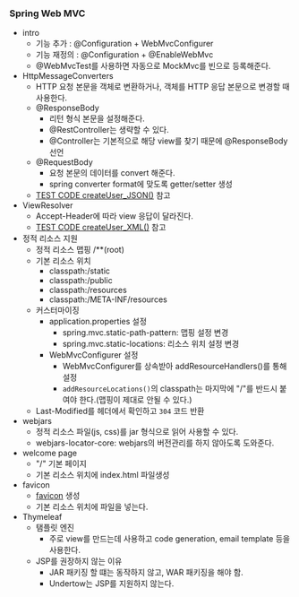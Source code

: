 ### Spring Web MVC

- intro
    - 기능 추가 : @Configuration + WebMvcConfigurer
    - 기능 재정의 : @Configuration + @EnableWebMvc
    - @WebMvcTest를 사용하면 자동으로 MockMvc를 빈으로 등록해준다.
- HttpMessageConverters
    - HTTP 요청 본문을 객체로 변환하거나, 객체를 HTTP 응답 본문으로 변경할 때 사용한다.
    - @ResponseBody
        - 리턴 형식 본문을 설정해준다.
        - @RestController는 생략할 수 있다.
        - @Controller는 기본적으로 해당 view를 찾기 때문에 @ResponseBody 선언
    - @RequestBody
        - 요청 본문의 데이터를 convert 해준다.
        - spring converter format에 맞도록 getter/setter 생성 
    - [TEST CODE createUser_JSON()](./src/test/java/me/whiteship/webmvcspringbootstarter/user/UserControllerTest.java) 참고
- ViewResolver
    - Accept-Header에 따라 view 응답이 달라진다.
    - [TEST CODE createUser_XML()](./src/test/java/me/whiteship/webmvcspringbootstarter/user/UserControllerTest.java) 참고
- 정적 리소스 지원
    - 정적 리소스 맵핑 /**(root)
    - 기본 리소스 위치
        - classpath:/static
        - classpath:/public
        - classpath:/resources
        - classpath:/META-INF/resources
    - 커스터마이징
        - application.properties 설정
            - spring.mvc.static-path-pattern: 맵핑 설정 변경
            - spring.mvc.static-locations: 리소스 위치 설정 변경
        - WebMvcConfigurer 설정
            - WebMvcConfigurer를 상속받아 addResourceHandlers()를 통해 설정
            - `addResourceLocations()`의 classpath는 마지막에 "/"를 반드시 붙여야 한다.(맵핑이 제대로 안될 수 있다.)
    - Last-Modified를 헤더에서 확인하고 `304` 코드 반환
- webjars
    - 정적 리소스 파일(js, css)를 jar 형식으로 읽어 사용할 수 있다.
    - webjars-locator-core: webjars의 버전관리를 하지 않아도록 도와준다.
- welcome page
    - "/" 기본 페이지
    - 기본 리소스 위치에 index.html 파일생성
- favicon
    - [favicon](https://favicon.io) 생성
    - 기본 리소스 위치에 파일을 넣는다.
- Thymeleaf
    - 탬플릿 엔진
        - 주로 view를 만드는데 사용하고 code generation, email template 등을 사용한다.
    - JSP를 권장하지 않는 이유
        - JAR 패키징 할 떄는 동작하지 않고, WAR 패키징을 해야 함.
        - Undertow는 JSP를 지원하지 않는다.
    